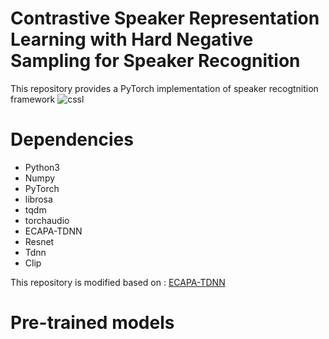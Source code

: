 # Contrastive Speaker Representation Learning with Hard Negative Sampling for Speaker Recognition

This repository provides a PyTorch implementation of speaker recogtnition framework
![cssl](images/cssl.png)

# Dependencies

- Python3
- Numpy
- PyTorch
- librosa
- tqdm
- torchaudio
- ECAPA-TDNN
- Resnet
- Tdnn
- Clip

This repository is modified based on : [ECAPA-TDNN](https://github.com/taoruijie/ecapa-tdnn)

# Pre-trained models
